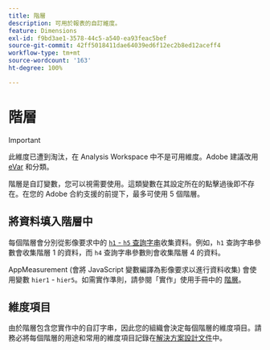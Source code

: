 ```yaml
---
title: 階層
description: 可用於報表的自訂維度。
feature: Dimensions
exl-id: f9bd3ae1-3578-44c5-a540-ea93feac5bef
source-git-commit: 42ff5018411dae64039ed6f12ec2b8ed12aceff4
workflow-type: tm+mt
source-wordcount: '163'
ht-degree: 100%

---
```


# 階層

>[!IMPORTANT]
>
>此維度已遭到淘汰，在 Analysis Workspace 中不是可用維度。Adobe 建議改用 [eVar](evar.md) 和分類。

階層是自訂變數，您可以視需要使用。這類變數在其設定所在的點擊過後即不存在。在您的 Adobe 合約支援的前提下，最多可使用 5 個階層。

## 將資料填入階層中

每個階層會分別從影像要求中的 [`h1` - `h5` 查詢字串](/help/implement/validate/query-parameters.md)收集資料。例如，`h1` 查詢字串參數會收集階層 1 的資料，而 `h4` 查詢字串參數則會收集階層 4 的資料。

AppMeasurement (會將 JavaScript 變數編譯為影像要求以進行資料收集) 會使用變數 `hier1` - `hier5`。如需實作準則，請參閱「實作」使用手冊中的 [階層](/help/implement/vars/page-vars/hier.md)。

## 維度項目

由於階層包含您實作中的自訂字串，因此您的組織會決定每個階層的維度項目。請務必將每個階層的用途和常用的維度項目記錄在[解決方案設計文件](/help/implement/prepare/solution-design.md)中。
